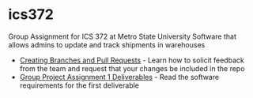 # ics372

Group Assignment for ICS 372 at Metro State University
Software that allows admins to update and track shipments in warehouses

- [Creating Branches and Pull Requests](./docs/using_git.md) - Learn how to solicit feedback from the team and request that your changes be included in the repo
- [Group Project Assignment 1 Deliverables](./docs/assignment1.md) - Read the software requirements for the first deliverable
